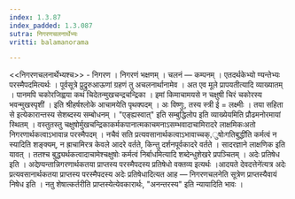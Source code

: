 ```yaml
---
index: 1.3.87
index_padded: 1.3.087
sutra: निगरणचलनार्थेभ्यः
vritti: balamanorama

---
```

<<निगरणचलनार्थेभ्यश्च>> - निगरण । निगरणं भक्षणम् । चलनं —  कम्पनम् । एतदर्थकेभ्यो ण्यन्तेभ्यः परस्मैपदमित्यर्थः । पूर्वसूत्रे प्रुद्रुरुआऊणां ग्रहणं तु अचलनार्थानामेव । अत एव मूले प्रापयतीत्यादि व्याख्यातम् । पानमपि चकोरजिह्वया कथं चिदेतन्मुखचन्द्रचन्द्रिका । इमां किमाचामयसे न चक्षुषी चिरं चकोरस्य भवन्मुखस्पृशी॑ । इति श्रीहर्षश्लोके आचामयेति पृथक्पदम् । अः विष्णुः, तस्य स्त्री ई = लक्ष्मीः । तया सहिता से इत्येकारान्तस्य सेशब्दस्य सम्बोधनम् । "एङ्ह्यस्वात्" इति सम्बुद्धिलोप इति व्याख्येयमिति प्रौढमनोरमायां स्थितम् । वस्तुतस्तु चक्षुषोर्मुखचन्द्रिकाकर्मकपानात्मकाचमनाऽसम्भवादाचामिरादरे लाक्षमिकःअतो निगरणार्थकत्वाऽभावान्न परस्मैपदम् । नचैवं सति प्रत्यवसानार्थकत्वाऽभावाच्चक्,ुषोःगतिबुद्धी॑ति कर्मत्वं न स्यादिति शङ्क्यम्, न ह्राचामिरत्र केवले आदरे वर्तते, किन्तु दर्शनपूर्वकादरे वर्तते । सादरज्ञाने लाक्षणिक इति यावत् । ततश्च बुद्ध्यर्थकत्वादाचामेश्चक्षुषोः कर्मत्वं निर्बाधमित्यादि शब्देन्धुशेखरे प्रपञ्चितम् । अदेः प्रतिषेध इति । अदेण्र्यन्तान्निगरणार्थकतया प्राप्तस्य परस्मैपदस्य प्रतिषेधो वक्तव्य इत्यर्थः ।आदयते देवदत्तेने॑त्यत्र अदेः प्रत्यवसानार्थकतया प्राप्तस्य परस्मैपदस्य अदेः प्रतिषेधादित्यत आह —  निगरणचलनेति सूत्रेण प्राप्तस्यैवायं निषेध इति । नतु शेषात्कर्तरीति प्राप्तस्येत्येवकारार्थः, "अनन्तरस्य" इति न्यायादिति भावः । 